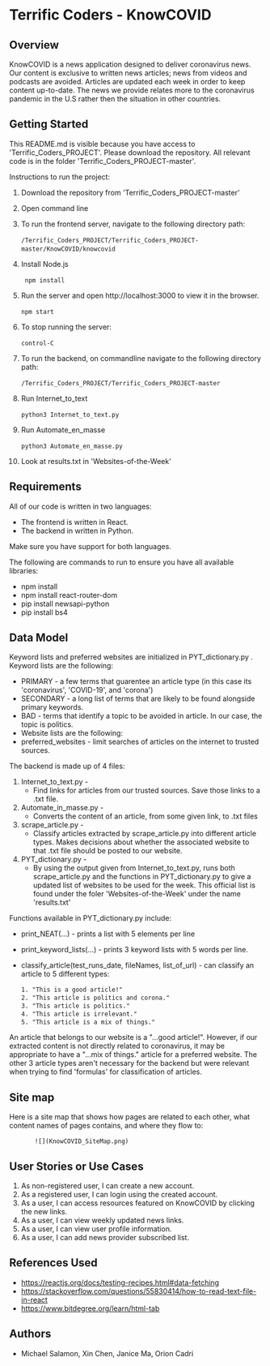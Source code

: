 # Terrific Coders - KnowCOVID


## Overview

KnowCOVID is a news application designed to deliver coronavirus news. Our content
is exclusive to written news articles; news from videos and podcasts are avoided.
Articles are updated each week in order to keep content up-to-date. The news
we provide relates more to the coronavirus pandemic in the U.S rather then
the situation in other countries. 


## Getting Started
This README.md is visible because you have access to 'Terrific_Coders_PROJECT'.
Please download the repository. All relevant code is in the folder 
'Terrific_Coders_PROJECT-master'. 

Instructions to run the project:
1. Download the repository from 'Terrific_Coders_PROJECT-master'
2. Open command line
3. To run the frontend server, navigate to the following directory path:

      ``` /Terrific_Coders_PROJECT/Terrific_Coders_PROJECT-master/KnowCOVID/knowcovid ```

4. Install Node.js

      ``` npm install```

5. Run the server and open http://localhost:3000 to view it in the browser.

      ```npm start``` 

6. To stop running the server:

      ```control-C```

7. To run the backend, on commandline navigate to the following directory path:

      ```/Terrific_Coders_PROJECT/Terrific_Coders_PROJECT-master```

8. Run Internet_to_text

      ```python3 Internet_to_text.py```

9. Run Automate_en_masse

      ```python3 Automate_en_masse.py```

10. Look at results.txt in 'Websites-of-the-Week' 

## Requirements

All of our code is written in two languages:
* The frontend is written in React.
* The backend in written in Python.

Make sure you have support for both languages.

The following are commands to run to ensure you have all available
libraries:
* npm install
* npm install react-router-dom
* pip install newsapi-python
* pip install bs4


## Data Model

Keyword lists and preferred websites are initialized in PYT_dictionary.py .
Keyword lists are the following:
* PRIMARY   - a few terms that guarentee an article type (in this case its 'coronavirus', 'COVID-19', and 'corona')
* SECONDARY - a long list of terms that are likely to be found alongside primary keywords.
* BAD       - terms that identify a topic to be avoided in article. In our case, the topic is politics.
* Website lists are the following:
* preferred_websites - limit searches of articles on the internet to trusted sources.

The backend is made up of 4 files: 
1. Internet_to_text.py -
    * Find links for articles from our trusted sources. Save those
                      links to a .txt file.
2. Automate_in_masse.py -
    * Converts the content of an article, from some given link, to
                      .txt files
3. scrape_article.py -
    * Classify articles extracted by scrape_article.py into 
                      different article types. Makes decisions about whether
                      the associated website to that .txt file should be 
                      posted to our website.
4. PYT_dictionary.py - 
    * By using the output given from Internet_to_text.py, runs
                       both scrape_article.py and the functions in PYT_dictionary.py
                       to give a updated list of websites to be used for the week.
                       This official list is found under the foler 
                       'Websites-of-the-Week' under the name 'results.txt'
                       
Functions available in PYT_dictionary.py include:
* print_NEAT(...) - prints a list with 5 elements per line
* print_keyword_lists(...) - prints 3 keyword lists with 5 words per line.
* classify_article(test_runs_date, fileNames, list_of_url) - can classify an article to 5 different types:
                           
      1. "This is a good article!"
      2. "This article is politics and corona."
      3. "This article is politics."
      4. "This article is irrelevant."
      5. "This article is a mix of things."
                           
An article that belongs to our website is a "...good article!". However, if our extracted content is not directly related to coronavirus, it may be appropriate to have a "...mix of things." article for a preferred website. The other 3 article types aren't necessary for the backend but were relevant when trying to find 'formulas' for classification of articles.
                           

## Site map

Here is a site map that shows how pages are related to each other, what content names of pages contains, and where they flow to:

           ![](KnowCOVID_SiteMap.png)

## User Stories or Use Cases

1. As non-registered user, I can create a new account. 
2. As a registered user, I can login using the created account. 
3. As a user, I can access resources featured on KnowCOVID by clicking the new links.
4. As a user, I can view weekly updated news links.
5. As a user, I can view user profile information.
6. As a user, I can add news provider subscribed list. 

## References Used

* https://reactjs.org/docs/testing-recipes.html#data-fetching
* https://stackoverflow.com/questions/55830414/how-to-read-text-file-in-react
* https://www.bitdegree.org/learn/html-tab


## Authors
- Michael Salamon, Xin Chen, Janice Ma, Orion Cadri

